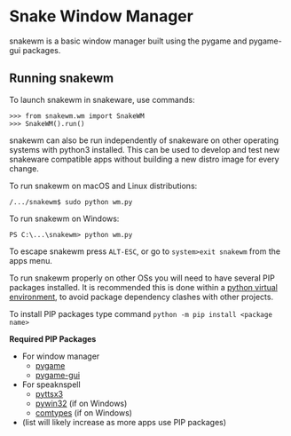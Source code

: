 # Snake Window Manager
snakewm is a basic window manager built using the pygame and pygame-gui packages.

## Running snakewm
To launch snakewm in snakeware, use commands:

```
>>> from snakewm.wm import SnakeWM
>>> SnakeWM().run()
```

snakewm can also be run independently of snakeware on other operating systems with python3 installed.  This can be
used to develop and test new snakeware compatible apps without building a new distro image for every change.

To run snakewm on macOS and Linux distributions:

```/.../snakewm$ sudo python wm.py```

To run snakewm on Windows:

```PS C:\...\snakewm> python wm.py```


To escape snakewm press `ALT-ESC`, or go to `system>exit snakewm` from the apps menu.

To run snakewm properly on other OSs you will need to have several PIP packages installed.  It is recommended this is 
done within a [python virtual environment](https://docs.python.org/3/library/venv.html), to avoid package dependency 
clashes with other projects.

To install PIP packages type command `python -m pip install <package name>`

**Required PIP Packages**
+ For window manager
    + [pygame](https://pypi.org/project/pygame/)
    + [pygame-gui](https://pypi.org/project/pygame-gui/)
+ For speaknspell
    + [pyttsx3](https://pypi.org/project/pyttsx3/)
	+ [pywin32](https://pypi.org/project/pywin32/) (if on Windows)
	+ [comtypes](https://pypi.org/project/comtypes/) (if on Windows)
+ (list will likely increase as more apps use PIP packages)
